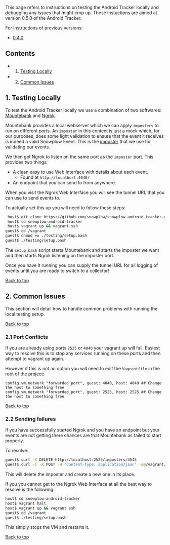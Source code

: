 <a name="top" />

This page refers to instructions on testing the Android Tracker locally and debugging any issues that might crop up.
These instuctions are aimed at version 0.5.0 of the Android Tracker.

For instructions of previous versions:

* [0.4.0][0.4.0]

## Contents

- 1. [Testing Locally](#testing-locally)
- 2. [Common Issues](#issues)

<a name="testing-locally" />

## 1. Testing Locally

To test the Android Tracker locally we use a combination of two softwares: [Mountebank][mountebank] and [Ngrok][ngrok].

Mountebank provides a local webserver which we can apply `imposters` to run on different ports.  An `imposter` in this context is just a mock which, for our purposes, does some light validation to ensure that the event it receives is indeed a valid Snowplow Event.  This is the [imposter][imposter-link] that we use for validating our events.

We then get Ngrok to listen on the same port as the `imposter` port.  This provides two things:

- A clean easy to use Web Interface with details about each event.
  - Found at `http://localhost:4040/`
- An endpoint that you can send to from anywhere.

When you visit the Ngrok Web Interface you will see the tunnel URL that you can use to send events to.

To actually set this up you will need to follow these steps:

```bash
 host$ git clone https://github.com/snowplow/snowplow-android-tracker.git
 host$ cd snowplow-android-tracker
 host$ vagrant up && vagrant ssh
guest$ cd /vagrant
guest$ chmod +x ./testing/setup.bash
guest$ ./testing/setup.bash
```

The `setup.bash` script starts Mountebank and starts the imposter we want and then starts Ngrok listening on the imposter port.

Once you have it running you can supply the tunnel URL for all logging of events until you are ready to switch to a collector!

[Back to top](#top)

<a name="issues" />

## 2. Common Issues

This section will detail how to handle common problems with running the local testing setup.

[Back to top](#top)

<a name="port-conflicts" />

### 2.1 Port Conflicts

If you are already using ports `2525` or `4040` your vagrant up will fail.  Easiest way to resolve this is to stop any services running on these ports and then attempt to vagrant up again.

However if this is not an option you will need to edit the `Vagrantfile` in the root of the project:

```
config.vm.network "forwarded_port", guest: 4040, host: 4040 ## Change the host to something free
config.vm.network "forwarded_port", guest: 2525, host: 2525 ## Change the host to something free
```

[Back to top](#top)

<a name="events-failing" />

### 2.2 Sending failures

If you have successfully started Ngrok and you have an endpoint but your events are not getting there chances are that Mountebank as failed to start properly.

To resolve:

```bash
guest$ curl -X DELETE http://localhost:2525/imposters/4545
guest$ curl -i -X POST -H 'Content-Type: application/json' -d@/vagrant/testing/imposter.json http://localhost:2525/imposters
```

This will delete the imposter and create a new one in its place.

If you you cannot get to the Ngrok Web Interface at all the best way to resolve is the following:

```bash
host$ cd snowplow-android-tracker
host$ vagrant halt
host$ vagrant up && vagrant ssh
guest$ cd /vagrant
guest$ ./testing/setup.bash
```

This simply stops the VM and restarts it.

[Back to top](#top)

[imposter-link]: https://raw.githubusercontent.com/snowplow/snowplow-android-tracker/0.5.0/testing/imposter.json
[mountebank]: http://www.mbtest.org/
[ngrok]: https://ngrok.com/
[0.4.0]: https://github.com/snowplow/snowplow/wiki/Android-Testing-locally-and-Debugging-0.4.0

